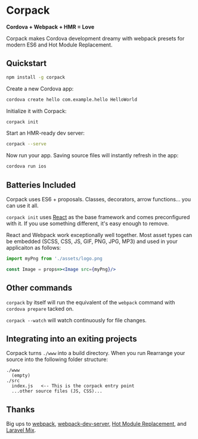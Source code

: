 # Corpack

**Cordova + Webpack + HMR = Love**

Corpack makes Cordova development dreamy with webpack presets for modern ES6 and Hot Module Replacement.

## Quickstart

```bash
npm install -g corpack
```

Create a new Cordova app:

```bash
cordova create hello com.example.hello HelloWorld
```

Initialize it with Corpack:

```bash
corpack init
```

Start an HMR-ready dev server:

```bash
corpack --serve
```

Now run your app. Saving source files will instantly refresh in the app:

```bash
cordova run ios
```

## Batteries Included

Corpack uses ES6 + proposals. Classes, decorators, arrow functions... you can use it all.

`corpack init` uses [React](https://github.com/facebook/react/) as the base framework and comes preconfigured with it. If you use something different, it's easy enough to remove.

React and Webpack work exceptionally well together. Most asset types can be embedded (SCSS, CSS, JS, GIF, PNG, JPG, MP3) and used in your applicaiton as follows:

```jsx
import myPng from './assets/logo.png

const Image = props=><Image src={myPng}/>
```

## Other commands

`corpack` by itself will run the equivalent of the `webpack` command with `cordova prepare` tacked on.

`corpack --watch` will watch continuously for file changes.

## Integrating into an exiting projects

Corpack turns `./www` into a build directory. When you run Rearrange your source into the following folder structure:

```
./www
  (empty)
./src
  index.js   <-- This is the corpack entry point
  ...other source files (JS, CSS)...
```

## Thanks

Big ups to [webpack](https://github.com/webpack/webpack), [webpack-dev-server](https://github.com/webpack/webpack-dev-server), [Hot Module Replacement](https://webpack.js.org/concepts/hot-module-replacement/), and [Laravel Mix](https://github.com/JeffreyWay/laravel-mix).
